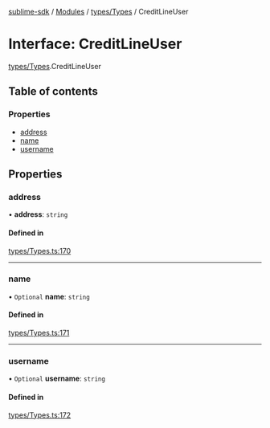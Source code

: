 [sublime-sdk](../README.md) / [Modules](../modules.md) / [types/Types](../modules/types_Types.md) / CreditLineUser

# Interface: CreditLineUser

[types/Types](../modules/types_Types.md).CreditLineUser

## Table of contents

### Properties

- [address](types_Types.CreditLineUser.md#address)
- [name](types_Types.CreditLineUser.md#name)
- [username](types_Types.CreditLineUser.md#username)

## Properties

### address

• **address**: `string`

#### Defined in

[types/Types.ts:170](https://github.com/akshay111meher/sublime-sdk/blob/25ef7a9/src/types/Types.ts#L170)

___

### name

• `Optional` **name**: `string`

#### Defined in

[types/Types.ts:171](https://github.com/akshay111meher/sublime-sdk/blob/25ef7a9/src/types/Types.ts#L171)

___

### username

• `Optional` **username**: `string`

#### Defined in

[types/Types.ts:172](https://github.com/akshay111meher/sublime-sdk/blob/25ef7a9/src/types/Types.ts#L172)
